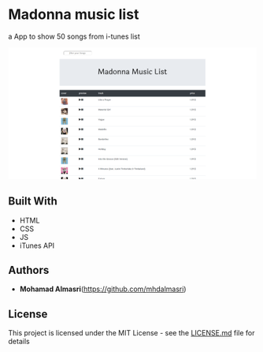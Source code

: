 # Madonna music list

a App to show 50 songs from i-tunes list 

![alt text](https://github.com/mhdalmasri/madonna/blob/master/madonna.png)


## Built With

* HTML
* CSS 
* JS
* iTunes API

## Authors

* **Mohamad Almasri**(https://github.com/mhdalmasri)


## License

This project is licensed under the MIT License - see the [LICENSE.md](https://github.com/mhdalmasri/madonna/blob/master/LICENSE) file for details

